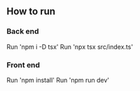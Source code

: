## How to run

### Back end

Run 'npm i -D tsx'
Run 'npx tsx src/index.ts'

### Front end

Run 'npm install'
Run 'npm run dev'